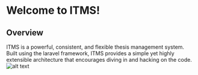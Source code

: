 # Welcome to ITMS!

## Overview


ITMS is a powerful, consistent, and flexible thesis management system. Built using the laravel framework, ITMS provides a simple yet highly extensible architecture that encourages diving in and hacking on the code. 
![alt text](https://drive.google.com/file/d/1fxnKVib_gO0_9v5-3-tnWQkVlHsAiRsy/view?usp=sharing)




